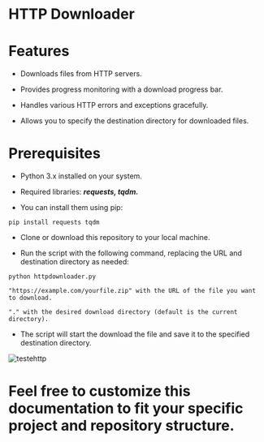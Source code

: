 # HTTP Downloader

# Features

- Downloads files from HTTP servers.

- Provides progress monitoring with a download progress bar.

- Handles various HTTP errors and exceptions gracefully.

- Allows you to specify the destination directory for downloaded files.

# Prerequisites

- Python 3.x installed on your system.

- Required libraries: ***requests, tqdm.*** 

- You can install them using pip:

``pip install requests tqdm``


- Clone or download this repository to your local machine.

- Run the script with the following command, replacing the URL and destination directory as needed:

`python httpdownloader.py`

`"https://example.com/yourfile.zip" with the URL of the file you want to download.`
    
`"." with the desired download directory (default is the current directory).`


- The script will start the download the file and save it to the specified destination directory.
  

![testehttp](https://github.com/0x5FE/httpdownloader/assets/65371336/be40a68d-cb9a-4038-a460-a70f1c29a0de)
  


# Feel free to customize this documentation to fit your specific project and repository structure. 


